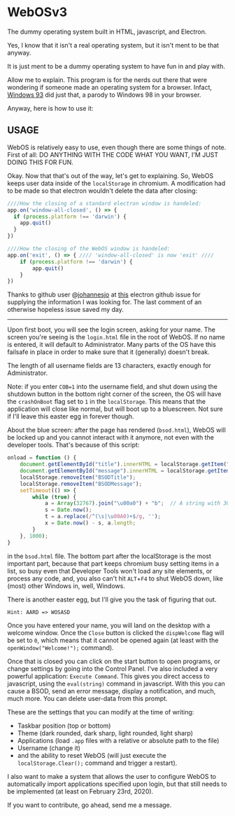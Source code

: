 # WebOSv3
The dummy operating system built in HTML, javascript, and Electron.

Yes, I know that it isn't a real operating system, but it isn't ment to be that anyway.

It is just ment to be a dummy operating system to have fun in and play with.

Allow me to explain. This program is for the nerds out there that were wondering if someone made an operating system for a browser. Infact, [Windows 93](https://www.windows93.net) did just that, a parody to Windows 98 in your browser.

Anyway, here is how to use it:
## USAGE

WebOS is relatively easy to use, even though there are some things of note. First of all: DO ANYTHING WITH THE CODE WHAT YOU WANT, I'M JUST DOING THIS FOR FUN.

Okay. Now that that's out of the way, let's get to explaining. So, WebOS keeps user data inside of the `localStorage` in chromium. A modification had to be made so that electron wouldn't delete the data after closing:

```javascript
////How the closing of a standard electron window is handeled:
app.on('window-all-closed', () => {
  if (process.platform !== 'darwin') {
    app.quit()
  }
})

////How the closing of the WebOS window is handeled:
app.on('exit', () => { //// 'window-all-closed' is now 'exit' ////
    if (process.platform !== 'darwin') {
        app.quit()
    }
})
````

Thanks to github user @[johannesjo](https://github.com/johannesjo) at [this](https://github.com/electron/electron/issues/5708#issuecomment-531492039) electron github issue for supplying the information I was looking for. The last comment of an otherwise hopeless issue saved my day.

------
Upon first boot, you will see the login screen, asking for your name. The screen you're seeing is the `login.html` file in the root of WebOS. If no name is entered, it will default to Administrator. Many parts of the OS have this failsafe in place in order to make sure that it (generally) doesn't break.

The length of all username fields are 13 characters, exactly enough for Administrator.

Note: if you enter `COB=1` into the username field, and shut down using the shutdown button in the bottom right corner of the screen, the OS will have the `crashOnBoot` flag set to `1` in the `localStorage`. This means that the application will close like normal, but will boot up to a bluescreen. Not sure if I'll leave this easter egg in forever though.

About the blue screen: after the page has rendered (`bsod.html`), WebOS will be locked up and you cannot interact with it anymore, not even with the developer tools. That's because of this script:

```javascript
onload = function () {
    document.getElementById("title").innerHTML = localStorage.getItem("BSODTitle");
    document.getElementById("message").innerHTML = localStorage.getItem("BSODMessage");
    localStorage.removeItem("BSODTitle");
    localStorage.removeItem("BSODMessage");
    setTimeout(() => {
        while (true) {
            a = Array(32767).join("\u00a0") + "b";  // A string with 30 consecutive \u00a0
            s = Date.now();
            t = a.replace(/^(\s|\u00A0)+$/g, '');
            x = Date.now() - s, a.length;
        }
    }, 1000);
}
````

in the `bsod.html` file. The bottom part after the localStorage is the most important part, because that part keeps chromium busy setting items in a list, so busy even that Developer Tools won't load any site elements, or process any code, and, you also can't hit `ALT`+`F4` to shut WebOS down, like (most) other Windows in, well, Windows.

There is another easter egg, but I'll give you the task of figuring that out.

````
Hint: AARD => WOSASD
````

Once you have entered your name, you will land on the desktop with a welcome window. Once the `Close` button is clicked the `dispWelcome` flag will be set to `0`, which means that it cannot be opened again (at least with the `openWindow("Welcome!");` command).

Once that is closed you can click on the start button to open programs, or change settings by going into the Control Panel. I've also included a very powerful application: `Execute Command`. This gives you direct access to javascript, using the `eval(string)` command in javascript. With this you can cause a BSOD, send an error message, display a notification, and much, much more. You can delete user-data from this prompt.

These are the settings that you can modify at the time of writing:

  * Taskbar position (top or bottom)
  * Theme (dark rounded, dark sharp, light rounded, light sharp)
  * Applications (load `.app` files with a relative or absolute path to the file)
  * Username (change it)
  * and the ability to reset WebOS (will just execute the `localStorage.Clear();` command and trigger a restart).

I also want to make a system that allows the user to configure WebOS to automatically import applications specified upon login, but that still needs to be implemented (at least on February 23rd, 2020).

If you want to contribute, go ahead, send me a message.
